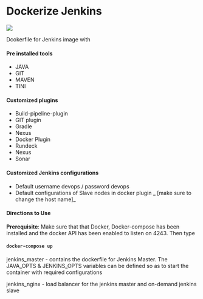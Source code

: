 # Dockerize Jenkins

![](https://raw.githubusercontent.com/sinohore/temp/master/Capture.PNG)

Dcokerfile for Jenkins image with  

#### Pre installed tools
* JAVA
* GIT
* MAVEN
* TINI

#### Customized plugins 
* Build-pipeline-plugin
* GIT plugin
* Gradle
* Nexus
* Docker Plugin
* Rundeck
* Nexus
* Sonar

#### Customized Jenkins configurations 

* Default username devops / password devops 
* Default configurations of Slave nodes in docker plugin _ [make sure to change the host name]_

#### Directions to Use
**Prerequisite**: Make sure that that Docker, Docker-compose has been installed and the docker API has been enabled to listen on 4243. Then type

#### `docker-compose up`

jenkins_master - contains the dockerfile for Jenkins Master. The JAVA_OPTS & JENKINS_OPTS variables can be defined so as to start the container with required configurations 

jenkins_nginx - load balancer for the jenkins master and on-demand jenkins slave 
